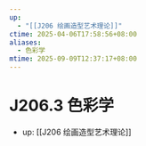 ```yaml
---
up:
  - "[[J206 绘画造型艺术理论]]"
ctime: 2025-04-06T17:58:56+08:00
aliases:
  - 色彩学
mtime: 2025-09-09T12:37:17+08:00
---
```


# J206.3 色彩学

- up: [[J206 绘画造型艺术理论]]
